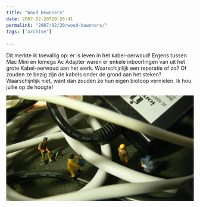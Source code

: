 ```yaml
---
title: "Woud bewoners"
date: 2007-02-20T20:26:41
permalink: "2007/02/20/woud-bewoners/"
tags: ["archive"]

---
```

Dit merkte ik toevallig op: er is leven in het kabel-oerwoud! Ergens tussen Mac Mini en Iomega Ac Adapter waren er enkele inboorlingen van uit het grote Kabel-oerwoud aan het werk. Waarschijnlijk een reparatie of zo? Of zouden ze bezig zijn de kabels onder de grond aan het steken? Waarschijnlijk niet, want dan zouden ze hun eigen biotoop vernielen. Ik hou jullie op de hoogte!

![Kabeloerwoud bewoners](/images/blog/2007/02/kabelwoud.jpg)
